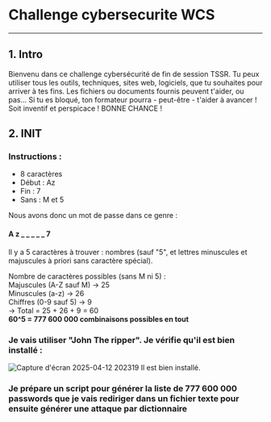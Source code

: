 # Challenge cybersecurite WCS  
---
## 1. Intro  
Bienvenu dans ce challenge cybersécurité de fin de session TSSR.
Tu peux utiliser tous les outils, techniques, sites web, logiciels, que tu souhaites pour arriver
à tes fins.
Les fichiers ou documents fournis peuvent t'aider, ou pas...
Si tu es bloqué, ton formateur pourra - peut-être - t'aider à avancer !
Soit inventif et perspicace !
BONNE CHANCE !

## 2. INIT  
### Instructions :  
* 8 caractères  
* Début : Az  
* Fin : 7  
* Sans : M et 5  

Nous avons donc un mot de passe dans ce genre :  
#### **A z _ _ _ _ _ 7**  
Il y a 5 caractères à trouver : nombres (sauf "5", et lettres minuscules et majuscules à priori sans caractère spécial).  

Nombre de caractères possibles (sans M ni 5) :  
Majuscules (A-Z sauf M) → 25  
Minuscules (a-z) → 26  
Chiffres (0-9 sauf 5) → 9  
→ Total = 25 + 26 + 9 = 60  
**60^5 = 777 600 000 combinaisons possibles en tout**  


### Je vais utiliser "John The ripper". Je vérifie qu'il est bien installé  :  
![Capture d'écran 2025-04-12 202319](https://github.com/user-attachments/assets/a9d95f68-16c6-4e19-ad52-8c6f9889e83b)
Il est bien installé.  

### Je prépare un script pour générer la liste de 777 600 000 passwords que je vais rediriger dans un fichier texte pour ensuite générer une attaque par dictionnaire   

